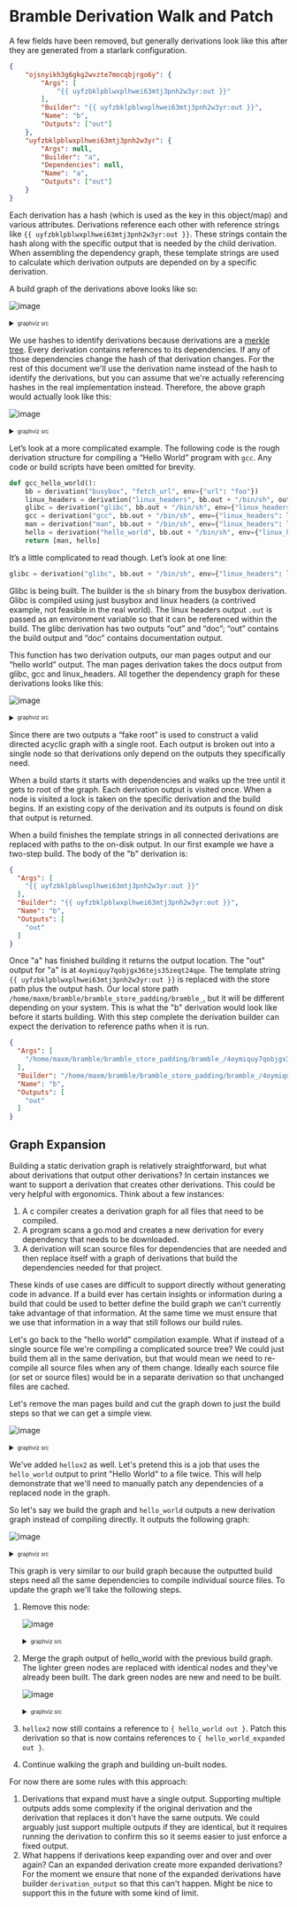 # Bramble Derivation Walk and Patch

A few fields have been removed, but generally derivations look like this after they are generated from a starlark configuration.
```json
{
    "ojsnyikh3g6gkg2wvzte7mocqbjrgo6y": {
        "Args": [
            "{{ uyfzbklpblwxplhwei63mtj3pnh2w3yr:out }}"
        ],
        "Builder": "{{ uyfzbklpblwxplhwei63mtj3pnh2w3yr:out }}",
        "Name": "b",
        "Outputs": ["out"]
    },
    "uyfzbklpblwxplhwei63mtj3pnh2w3yr": {
        "Args": null,
        "Builder": "a",
        "Dependencies": null,
        "Name": "a",
        "Outputs": ["out"]
    }
}
```

Each derivation has a hash (which is used as the key in this object/map) and various attributes. Derivations reference each other with reference strings like `{{ uyfzbklpblwxplhwei63mtj3pnh2w3yr:out }}`. These strings contain the hash along with the specific output that is needed by the child derivation. When assembling the dependency graph, these template strings are used to calculate which derivation outputs are depended on by a specific derivation.

A build graph of the derivations above looks like so:

![image](https://user-images.githubusercontent.com/283903/134381084-f61fedb1-2e36-4fd6-b101-5c647c90dd8e.png)
<details>
<summary><sub><sup>graphviz src</sub></sup></summary>

```dot
digraph {
	compound = "true"
	newrank = "true"
	graph [truecolor=true bgcolor="#00000000"]
	node [style=filled fillcolor="#ffffff" color="#666666"]
	edge [color="#666666"]
	subgraph "root" {
		"{ojsnyikh3g6gkg2wvzte7mocqbjrgo6y out}" -> "{uyfzbklpblwxplhwei63mtj3pnh2w3yr out}"
	}
}
```
</details>


We use hashes to identify derivations because derivations are a [merkle tree](https://en.wikipedia.org/wiki/Merkle_tree). Every derivation contains references to its dependencies. If any of those dependencies change the hash of that derivation changes. For the rest of this document we'll use the derivation name instead of the hash to identify the derivations, but you can assume that we're actually referencing hashes in the real implementation instead. Therefore, the above graph would actually look like this:

![image](https://user-images.githubusercontent.com/283903/134198560-b6d31099-56d9-4eb6-acf3-0bcaf6b0b9c4.png)


<details>
<summary><sub><sup>graphviz src</sub></sup></summary>

```dot
digraph {
	compound = "true"
	newrank = "true"
	graph [truecolor=true bgcolor="#00000000"]
	node [style=filled fillcolor="#ffffff" color="#666666"]
	edge [color="#666666"]
	subgraph "root" {
		"{b out}" -> "{a out}"
	}
}
```
</details>


Let’s look at a more complicated example. The following code is the rough derivation structure for compiling a “Hello World” program with `gcc`. Any code or build scripts have been omitted for brevity.

```python
def gcc_hello_world():
    bb = derivation("busybox", "fetch_url", env={"url": "foo"})
    linux_headers = derivation("linux_headers", bb.out + "/bin/sh", outputs=["out", "doc"])
    glibc = derivation("glibc", bb.out + "/bin/sh", env={"linux_headers": linux_headers.out}, outputs=["out", "doc"])
    gcc = derivation("gcc", bb.out + "/bin/sh", env={"linux_headers": linux_headers.out, "glibc": glibc.out}, outputs=["out", "doc"])
    man = derivation("man", bb.out + "/bin/sh", env={"linux_headers": linux_headers.doc, "glibc": glibc.doc, "gcc": gcc.doc}, outputs=["out"])
    hello = derivation("hello_world", bb.out + "/bin/sh", env={"linux_headers": linux_headers.out, "glibc": glibc.out, "gcc": gcc.out})
    return [man, hello]
```

It’s a little complicated to read though. Let’s look at one line:

```python
glibc = derivation("glibc", bb.out + "/bin/sh", env={"linux_headers": linux_headers.out}, outputs=["out", "doc"])
```

Glibc is being built. The builder is the `sh` binary from the busybox derivation. Glibc is compiled using just busybox and linux headers (a contrived example, not feasible in the real world). The linux headers output `.out` is passed as an environment variable so that it can be referenced within the build. The glibc derivation has two outputs “out” and “doc”; “out” contains the build output and “doc” contains documentation output.

This function has two derivation outputs, our man pages output and our “hello world” output. The man pages derivation takes the docs output from glibc, gcc and linux_headers. All together the dependency graph for these derivations looks like this:

![image](https://user-images.githubusercontent.com/283903/134198487-1f6ef2a3-1094-4435-89e4-c818a04e506c.png)

<details>
<summary><sub><sup>graphviz src</sub></sup></summary>

```dot
digraph {
	compound = "true"
	newrank = "true"
	graph [truecolor=true bgcolor="#00000000"]
	node [style=filled fillcolor="#ffffff" color="#666666"]
	edge [color="#666666"]
	subgraph "root" {
		"fake root" -> "{hello_world out}"
		"fake root" -> "{man out}"
		"{hello_world out}" -> "{glibc out}"
		"{hello_world out}" -> "{linux_headers out}"
		"{hello_world out}" -> "{gcc out}"
		"{hello_world out}" -> "{busybox out}"
		"{man out}" -> "{glibc doc}"
		"{man out}" -> "{linux_headers doc}"
		"{man out}" -> "{gcc doc}"
		"{man out}" -> "{busybox out}"
		"{glibc doc}" -> "{linux_headers out}"
		"{glibc doc}" -> "{busybox out}"
		"{glibc out}" -> "{linux_headers out}"
		"{glibc out}" -> "{busybox out}"
		"{linux_headers doc}" -> "{busybox out}"
		"{linux_headers out}" -> "{busybox out}"
		"{gcc doc}" -> "{glibc out}"
		"{gcc doc}" -> "{linux_headers out}"
		"{gcc doc}" -> "{busybox out}"
		"{gcc out}" -> "{glibc out}"
		"{gcc out}" -> "{linux_headers out}"
		"{gcc out}" -> "{busybox out}"
	}
}
```

</details>


Since there are two outputs a “fake root” is used to construct a valid directed acyclic graph with a single root. Each output is broken out into a single node so that derivations only depend on the outputs they specifically need.

When a build starts it starts with dependencies and walks up the tree until it gets to root of the graph. Each derivation output is visited once. When a node is visited a lock is taken on the specific derivation and the build begins. If an existing copy of the derivation and its outputs is found on disk that output is returned.

When a build finishes the template strings in all connected derivations are replaced with paths to the on-disk output. In our first example we have a two-step build. The body of the "b" derivation is:

```json
{
  "Args": [
    "{{ uyfzbklpblwxplhwei63mtj3pnh2w3yr:out }}"
  ],
  "Builder": "{{ uyfzbklpblwxplhwei63mtj3pnh2w3yr:out }}",
  "Name": "b",
  "Outputs": [
    "out"
  ]
}
```

Once "a" has finished building it returns the output location. The "out" output for "a" is at `4oymiquy7qobjgx36tejs35zeqt24qpe`. The template string `{{ uyfzbklpblwxplhwei63mtj3pnh2w3yr:out }}` is replaced with the store path plus the output hash. Our local store path `/home/maxm/bramble/bramble_store_padding/bramble_`, but it will be different depending on your system. This is what the "b" derivation would look like before it starts building. With this step complete the derivation builder can expect the derivation to reference paths when it is run.

```json
{
  "Args": [
    "/home/maxm/bramble/bramble_store_padding/bramble_/4oymiquy7qobjgx36tejs35zeqt24qpe"
  ],
  "Builder": "/home/maxm/bramble/bramble_store_padding/bramble_/4oymiquy7qobjgx36tejs35zeqt24qpe",
  "Name": "b",
  "Outputs": [
    "out"
  ]
}
```


## Graph Expansion

Building a static derivation graph is relatively straightforward, but what about derivations that output other derivations? In certain instances we want to support a derivation that creates other derivations. This could be very helpful with ergonomics. Think about a few instances:

1. A c compiler creates a derivation graph for all files that need to be compiled.
2. A program scans a go.mod and creates a new derivation for every dependency that needs to be downloaded.
3. A derivation will scan source files for dependencies that are needed and then replace itself with a graph of derivations that build the dependencies needed for that project.

These kinds of use cases are difficult to support directly without generating code in advance. If a build ever has certain insights or information during a build that could be used to better define the build graph we can't currently take advantage of that information. At the same time we must ensure that we use that information in a way that still follows our build rules.

Let's go back to the "hello world" compilation example. What if instead of a single source file we're compiling a complicated source tree? We could just build them all in the same derivation, but that would mean we need to re-compile all source files when any of them change. Ideally each source file (or set or source files) would be in a separate derivation so that unchanged files are cached.

Let's remove the man pages build and cut the graph down to just the build steps so that we can get a simple view.

![image](https://user-images.githubusercontent.com/283903/134360616-2fa77856-d406-4462-ac69-14931e79f5bb.png)

<details>
<summary><sub><sup>graphviz src</sub></sup></summary>

```dot
digraph {
	compound = "true"
	newrank = "true"
	graph [truecolor=true bgcolor="#00000000"]
	node [style=filled fillcolor="#ffffff" color="#666666"]
	edge [color="#666666"]
	subgraph "root" {
		"{hello_world out}" -> "{glibc out}"
		"{hello_world out}" -> "{linux_headers out}"
		"{hello_world out}" -> "{gcc out}"
		"{hello_world out}" -> "{busybox out}"
		"{hellox2 out}" -> "{hello_world out}"
		"{hellox2 out}" -> "{busybox out}"
		"{glibc out}" -> "{linux_headers out}"
		"{glibc out}" -> "{busybox out}"
		"{linux_headers out}" -> "{busybox out}"
		"{gcc out}" -> "{glibc out}"
		"{gcc out}" -> "{linux_headers out}"
		"{gcc out}" -> "{busybox out}"
	}
}
```

</details>

We've added `hellox2` as well. Let's pretend this is a job that uses the `hello_world` output to print "Hello World" to a file twice. This will help demonstrate that we'll need to manually patch any dependencies of a replaced node in the graph.

So let's say we build the graph and `hello_world` outputs a new derivation graph instead of compiling directly. It outputs the following graph:

![image](https://user-images.githubusercontent.com/283903/134377143-083bdc95-b62f-40d1-bfdb-c68b421b2ddd.png)


<details>
<summary><sub><sup>graphviz src</sub></sup></summary>

```dot
digraph {
	compound = "true"
	newrank = "true"
	graph [truecolor=true bgcolor="#00000000"]
	node [style=filled fillcolor="#ffffff" color="#666666"]
	edge [color="#666666"]
	subgraph "root" {
		"{glibc out}" -> "{linux_headers out}"
		"{glibc out}" -> "{busybox out}"
		"{bar.c out}" -> "{glibc out}"
		"{bar.c out}" -> "{linux_headers out}"
		"{bar.c out}" -> "{gcc out}"
		"{bar.c out}" -> "{busybox out}"
		"{linux_headers out}" -> "{busybox out}"
		"{gcc out}" -> "{glibc out}"
		"{gcc out}" -> "{linux_headers out}"
		"{gcc out}" -> "{busybox out}"
		"{hello_world_expanded out}" -> "{glibc out}"
		"{hello_world_expanded out}" -> "{bar.c out}"
		"{hello_world_expanded out}" -> "{linux_headers out}"
		"{hello_world_expanded out}" -> "{gcc out}"
		"{hello_world_expanded out}" -> "{busybox out}"
		"{hello_world_expanded out}" -> "{foo.c out}"
		"{foo.c out}" -> "{glibc out}"
		"{foo.c out}" -> "{linux_headers out}"
		"{foo.c out}" -> "{gcc out}"
		"{foo.c out}" -> "{busybox out}"
	}
}
```

</details>

This graph is very similar to our build graph because the outputted build steps need all the same dependencies to compile individual source files. To update the graph we'll take the following steps.


1. Remove this node:

	![image](https://user-images.githubusercontent.com/283903/134377930-ff6db770-0e09-4017-b25a-b7edcf6da26c.png)


	<details>
	<summary><sub><sup>graphviz src</sub></sup></summary>

	```dot
	digraph {
		compound = "true"
		newrank = "true"
		subgraph "root" {
			"{hello_world out}" [fillcolor = red, style=filled]
			"{hello_world out}" -> "{glibc out}"
			"{hello_world out}" -> "{linux_headers out}"
			"{hello_world out}" -> "{gcc out}"
			"{hello_world out}" -> "{busybox out}"
			"{hellox2 out}" -> "{hello_world out}"
			"{hellox2 out}" -> "{busybox out}"
			"{glibc out}" -> "{linux_headers out}"
			"{glibc out}" -> "{busybox out}"
			"{linux_headers out}" -> "{busybox out}"
			"{gcc out}" -> "{glibc out}"
			"{gcc out}" -> "{linux_headers out}"
			"{gcc out}" -> "{busybox out}"
		}
	}
	```

	</details>

2. Merge the graph output of hello_world with the previous build graph. The lighter green nodes are replaced with identical nodes and they've already been built. The dark green nodes are new and need to be built.

	![image](https://user-images.githubusercontent.com/283903/134378894-028fa4c1-90b3-4aaf-8601-49cb74f14c46.png)

	<details>
	<summary><sub><sup>graphviz src</sub></sup></summary>

	```dot
	digraph {
		compound = "true"
		newrank = "true"
		subgraph "root" {
			"{hello_world_expanded out}" [fillcolor = green, style=filled]
			"{foo.c out}" [fillcolor = green, style=filled]
			"{bar.c out}" [fillcolor = green, style=filled]


			"{gcc out}" [fillcolor = darkseagreen1, style=filled]
			"{glibc out}" [fillcolor = darkseagreen1, style=filled]
			"{linux_headers out}" [fillcolor = darkseagreen1, style=filled]

			"{bar.c out}" -> "{busybox out}"
			"{bar.c out}" -> "{gcc out}"
			"{bar.c out}" -> "{glibc out}"
			"{bar.c out}" -> "{linux_headers out}"
			"{foo.c out}" -> "{busybox out}"
			"{foo.c out}" -> "{gcc out}"
			"{foo.c out}" -> "{glibc out}"
			"{foo.c out}" -> "{linux_headers out}"
			"{gcc out}" -> "{busybox out}"
			"{gcc out}" -> "{glibc out}"
			"{gcc out}" -> "{linux_headers out}"
			"{glibc out}" -> "{busybox out}"
			"{glibc out}" -> "{linux_headers out}"
			"{hello_world_expanded out}" -> "{bar.c out}"
			"{hello_world_expanded out}" -> "{busybox out}"
			"{hello_world_expanded out}" -> "{foo.c out}"
			"{hello_world_expanded out}" -> "{gcc out}"
			"{hello_world_expanded out}" -> "{glibc out}"
			"{hello_world_expanded out}" -> "{linux_headers out}"
			"{hellox2 out}" -> "{busybox out}"
			"{hellox2 out}" -> "{hello_world_expanded out}"
			"{linux_headers out}" -> "{busybox out}"
		}
	}
	```

	</details>



3. `hellox2` now still contains a reference to `{ hello_world out }`. Patch this derivation so that is now contains references to `{ hello_world_expanded out }`.

4. Continue walking the graph and building un-built nodes.


For now there are some rules with this approach:

1. Derivations that expand must have a single output. Supporting multiple outputs adds some complexity if the original derivation and the derivation that replaces it don't have the same outputs. We could arguably just support multiple outputs if they are identical, but it requires running the derivation to confirm this so it seems easier to just enforce a fixed output.
2. What happens if derivations keep expanding over and over and over again? Can an expanded derivation create more expanded derivations? For the moment we ensure that none of the expanded derivations have builder `derivation_output` so that this can't happen. Might be nice to support this in the future with some kind of limit.
